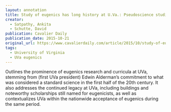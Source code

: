 ```yaml
---
layout: annotation
title: Study of eugenics has long history at U.Va.: Pseudoscience studies academically in early part of 20th century
creator:
  - Satpathy, Ankita
  - Schutte, David
publication: Cavalier Daily
publication_date: 2015-10-21
original_url: https://www.cavalierdaily.com/article/2015/10/study-of-eugenics-has-long-history-at-u-va
tags:
  - University of Virginia
  - UVa eugenics
---
```

Outlines the prominence of eugenics research and curricula at UVa, stemming from (first UVa president) Edwin Alderman’s commitment to what was considered a standard science in the first half of the 20th century. It also addresses the continued legacy at UVa, including buildings and noteworthy scholarships still named for eugenicists, as well as contextualizes UVa within the nationwide acceptance of eugenics during the same period.

